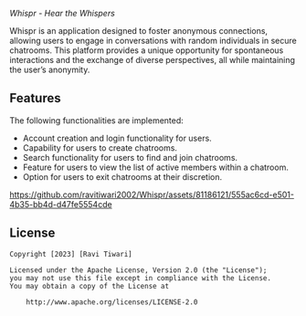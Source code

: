 *Whispr - Hear the Whispers* 

Whispr is an application designed to foster anonymous connections, allowing users to engage in conversations with random individuals in secure chatrooms. This platform provides a unique opportunity for spontaneous interactions and the exchange of diverse perspectives, all while maintaining the user’s anonymity.

## Features

The following functionalities are implemented:

-  Account creation and login functionality for users.
-  Capability for users to create chatrooms.
-  Search functionality for users to find and join chatrooms.
-  Feature for users to view the list of active members within a chatroom.
-  Option for users to exit chatrooms at their discretion.


https://github.com/ravitiwari2002/Whispr/assets/81186121/555ac6cd-e501-4b35-bb4d-d47fe5554cde



## License

    Copyright [2023] [Ravi Tiwari]

    Licensed under the Apache License, Version 2.0 (the "License");
    you may not use this file except in compliance with the License.
    You may obtain a copy of the License at

        http://www.apache.org/licenses/LICENSE-2.0
